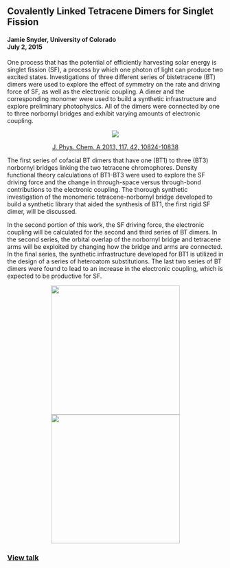 ## Covalently Linked Tetracene Dimers for Singlet Fission
#### Jamie Snyder, University of Colorado <br>July 2, 2015

One process that has the potential of efficiently harvesting solar energy is singlet fission (SF), a process by which one photon of light can produce two excited states. Investigations of three different series of bistetracene (BT) dimers were used to explore the effect of symmetry on the rate and driving force of SF, as well as the electronic coupling. A dimer and the corresponding monomer were used to build a synthetic infrastructure and explore preliminary photophysics. All of the dimers were connected by one to three norbornyl bridges and exhibit varying amounts of electronic coupling.

<p align="center"><img src=https://user-images.githubusercontent.com/46801611/63736294-925cb980-c850-11e9-8e45-dfccf3828878.gif/></p>
<p align="center"><a href="https://pubs.acs.org/doi/abs/10.1021/jp407426q">J. Phys. Chem. A 2013, 117, 42, 10824-10838</a></p>

The first series of cofacial BT dimers that have one (BT1) to three (BT3) norbornyl bridges linking the two tetracene chromophores. Density functional theory calculations of BT1-BT3 were used to explore the SF driving force and the change in through-space versus through-bond contributions to the electronic coupling. The thorough synthetic investigation of the monomeric tetracene-norbornyl bridge developed to build a synthetic library that aided the synthesis of BT1, the first rigid SF dimer, will be discussed.



In the second portion of this work, the SF driving force, the electronic coupling will be calculated for the second and third series of BT dimers. In the second series, the orbital overlap of the norbornyl bridge and tetracene arms will be exploited by changing how the bridge and arms are connected. In the final series, the synthetic infrastructure developed for BT1 is utilized in the design of a series of heteroatom substitutions. The last two series of BT dimers were found to lead to an increase in the electronic coupling, which is expected to be productive for SF.

<p align="center"><img src=https://user-images.githubusercontent.com/46801611/63736540-67bf3080-c851-11e9-9833-ae5a4173e920.png width="300"/>   <img src=https://user-images.githubusercontent.com/46801611/63736559-7a396a00-c851-11e9-862d-0656b54931eb.png width="300"/></p>


<p align="center"></p>


### [View talk](https://github.com/snyderjamie/Dissertation-Talk/blob/master/Snyder%20Thesis%20Talk.pdf)
